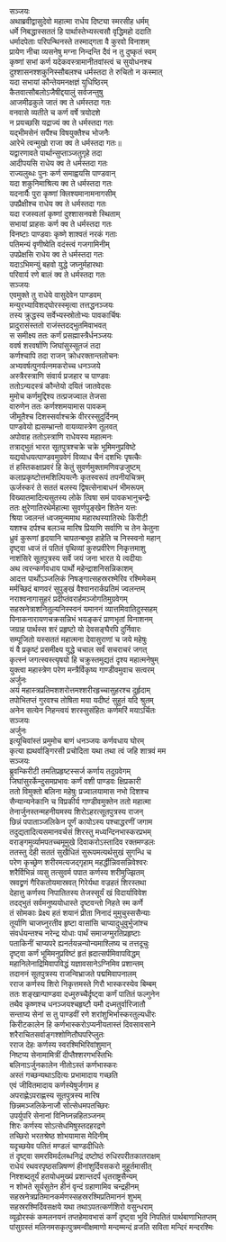 सञ्जयः  
अथाब्रवीद्वासुदेवो महात्मा राधेय दिष्ट्या स्मरसीह धर्मम्  
धर्मे निबद्धास्सततं हि पार्थास्तेभ्यस्त्वसौ वृद्धिमहो ददाति  
धर्मादपेताः परिपन्थिनस्ते तस्माद्गता वै कुरवो विनाशम्  
प्रायेण नीचा व्यसनेषु मग्ना निन्दन्ति दैवं न तु दुष्कृतं स्वम्  
कृष्णां सभां कर्ण यदेकवस्त्रामानीतवांस्त्वं च सुयोधनश्च  
दुश्शासनश्शकुनिस्सौबलश्च धर्मस्तदा ते रुचितो न कस्मात्  
यदा सभायां कौन्तेयमनक्षज्ञं युधिष्ठिरम्  
कैतवात्सौबलोऽजैषीद्दयालुं सर्वजन्तुषु  
आजमीढकुले जातं क्व ते धर्मस्तदा गतः  
वनवासे व्यतीते च कर्ण वर्षे त्रयोदशे  
न प्रयच्छसि यद्राज्यं क्व ते धर्मस्तदा गतः  
यद्भीमसेनं सर्पैश्च विषयुक्तैश्च भोजनैः  
आरेभे त्वन्मुखो राजा क्व ते धर्मस्तदा गतः॥  
यद्वारणावते पार्थान्सुप्ताञ्जतुगृहे तदा  
आदीपयसि राधेय क्व ते धर्मस्तदा गतः  
राज्यलुब्धः पुनः कर्ण समाह्वयसि पाण्डवान्   
यदा शकुनिमाश्रित्य क्व ते धर्मस्तदा गतः  
यदनार्यैः पुरा कृष्णां क्लिश्यमानामनागसीम्  
उपप्रैक्षीश्च राधेय क्व ते धर्मस्तदा गतः  
यदा रजस्वलां कृष्णां दुश्शासनवशे स्थिताम्  
सभायां प्राहसः कर्ण क्व ते धर्मस्तदा गतः  
विनष्टाः पाण्डवाः कृष्णे शाश्वतं नरकं गताः  
पतिमन्यं वृणीष्वेति वदंस्त्वं गजगामिनीम्   
उपप्रेक्षसि राधेय क्व ते धर्मस्तदा गतः   
यदाऽभिमन्युं बहवो युद्धे जघ्नुर्महारथाः  
परिवार्य रणे बालं क्व ते धर्मस्तदा गतः  
सञ्जयः  
एवमुक्ते तु राधेये वासुदेवेन पाण्डवम्  
मन्युरभ्याविशद्घोरस्स्मृत्वा तत्तद्धनञ्जयः  
तस्य क्रुद्धस्य सर्वेभ्यस्स्रोतोभ्यः पावकार्चिषः  
प्रादुरासंस्ततो राजंस्तदद्भुतमिवाभवत्  
स समीक्ष्य ततः कर्णं प्रसह्मास्त्रैर्धनञ्जयः  
ववर्ष शरवर्षाणि जिघांसुस्सूतजं तदा  
कर्णश्चापि तदा राजन् क्रोधरक्तान्तलोचनः  
अभ्यवर्षत्पुनर्यत्नमकरोच्च धनञ्जये  
अस्त्रैरस्त्राणि संवार्य प्रजहार च पाण्डवः  
ततोऽन्यदस्त्रं कौन्तेयो दयितं जातवेदसः  
मुमोच कर्णमुद्दिश्य तत्प्रजज्वाल तेजसा  
वारुणेन ततः कर्णश्शमयामास पावकम्  
जीमूतैश्च दिशस्सर्वाश्चक्रे वीररस्सुदुर्दिनम्  
पाण्डवेयो ह्यसम्भ्रान्तो वायव्यास्त्रेण तूलवत्  
अपोवाह ततोऽस्त्राणि राधेयस्य महात्मनः  
तत्राद्भुतं भारत सूतपुत्रश्चक्रे चक्रे भूमिमनुप्रविष्टे  
यद्ययोधयत्पाण्डवमुग्रवेगं विव्याध चैनं दशभिः पृषत्कैः  
तं हस्तिकक्षाप्रवरं हि केतुं सुवर्णमुक्तामणिवज्रजुष्टम्  
कलाप्रकृष्टोत्तमशिल्पियत्नैः कृतस्वरूपं तपनीयचित्रम्  
ऊर्जस्करं ते सततं बलस्य द्विषत्सेनाबाधनं भीमरूपम्  
विख्यातमादित्यसुतस्य लोके त्विषा समं पावकभानुचन्द्रैः  
ततः क्षुरेणातिरथेर्महात्मा सुवर्णपुङ्खेन शितेन यत्तः  
श्रिया ज्वलन्तं ध्वजमुन्ममाथ महारथस्यातिरथेः किरीटी  
यशश्च दर्पश्च बलञ्च मारिष प्रियाणि सर्वाणि च तेन केतुना  
ध्रुवं कुरूणां हृदयानि चापतन्बभूव हाहेति च निस्स्वनो महान्  
दृष्ट्वा ध्वजं तं पतितं पृथिव्यां कुरुप्रवीरेण निकृत्तमाशु  
नाशंसिरे सूतपुत्रस्य सर्वे जयं जना भारत ये त्वदीयाः  
अथ त्वरन्कर्णवधाय पार्थो महेन्द्राशनिसन्निकाशम्  
आदत्त पार्थोऽञ्जलिकं निषङ्गात्सहस्ररश्मेरिव रश्मिमेकम्  
मर्मच्छिदं बाणवरं सुपुङ्खं वैश्वानरार्कप्रतिमं ज्वलन्तम्  
नराश्वनागासुहरं प्रदीप्तंवरार्हमञ्जोगतिमुग्रवेगम्  
सहस्रनेत्राशनितुल्यनिस्स्वनं यमाननं व्यात्तमिवातिदुस्सहम्  
पिनाकनारायणचक्रसन्निभं भयङ्करं प्राणभृतां विनाशनम्  
जग्राह पार्थस्स शरं प्रहृष्टो यो देवसङ्घैरपि दुर्निवारः  
सम्पूजितो यस्सततं महात्मना देवासुराणां च जये महेषुः  
यं वै प्रकृष्टं प्रसमीक्ष्य युद्धे चचाल सर्वं सचराचरं जगत्  
कृत्स्नं जगत्स्वस्त्यृषयो हि चक्रुस्तमुद्यतं दृश्य महात्मनेषुम्  
युक्त्वा महास्त्रेण परेण मन्त्रैर्विकृष्य गाण्डीवमुवाच सत्वरम्  
अर्जुनः  
अयं महास्त्रप्रतिमशशरोत्तमश्शरीरहृच्चासुहरश्च दुर्हृदाम्  
तपोभितप्तं गुरवश्च तोषिता मया यदीष्टं सुहुतं यदि श्रुतम्  
अनेन सत्येन निहन्त्वयं शरस्सुसंहितः कर्णमरिं मयाऽर्चितः  
सञ्जयः  
अर्जुनः  
इत्यूचिवांस्तं प्रमुमोच बाणं धनञ्जयः कर्णवधाय घोरम्  
कृत्या ह्यथर्वाङ्गिरसी प्रचोदिता यथा तथा त्वं जहि शात्रवं मम  
सञ्जयः  
ब्रुवन्किरीटी तमतिप्रहृष्टस्सर्ज कर्णाय तदुग्रवेगम्  
जिघांसुरर्केन्दुसमप्रभावः कर्णं वशी पाण्डवः क्षिप्रकारी  
ततो विमुक्तो बलिना महेषुः प्रज्वालयामास नभो दिशश्च  
सैन्यान्यनेकानि च विप्रकीर्य गाण्डीवमुक्तेन ततो महात्मा  
तेनार्जुनस्तन्महनीयमस्य शिरोऽहरत्सूतपुत्रस्य राजन्  
छिन्नं पपाताञ्जलिकेन पूर्णं कायोऽस्य पश्चाद्धरणीं जगाम  
तदुद्यतादित्यसमानवर्चसं शिरस्तु मध्यन्दिनभास्करप्रभम्  
वराङ्गमुर्व्यामपतच्चमूमुखे दिवाकरोऽस्तादिव रक्तमण्डलः  
ततस्तु देही सततं सुखैधितं सुरूपमत्यर्थसुखं सुगन्धि च  
परेण कृच्छ्रेण शरीरमत्यजद्गृहाम् महर्द्धीन्निवसन्निवेश्वरः  
शरैर्विभिन्नं व्यसु तत्सुवर्म पपात कर्णस्य शरीमुज्झितम्  
स्रवद्व्रणं गैरिकतोयमास्रवत् गिरेर्यथा वज्रहतं शिरस्तथा  
देहात्तु कर्णस्य निपातितस्य तेजस्सूर्यं खं विदार्याविवेश  
तदद्भुतं सर्वमनुष्ययोधास्ते दृष्टवन्तो निहते स्म कर्णे  
तं सोमकाः प्रेक्ष्य हतं शयानं प्रीता निनादं मुमुचुस्ससैन्याः  
तूर्याणि चाजघ्नुरतीव हृष्टा वासांसि चाप्यादुधुवुर्भुजांश्च  
संवर्धयन्तश्च नरेन्द्र योधाः पार्थं समाजग्मुरतिप्रहृष्टाः  
पताकिनीं चाप्यपरे ह्यनर्तयन्नन्योन्यमाश्लिष्य च तत्तदूचुः  
दृष्ट्वा कर्णं भूमिमनुप्रविष्टं हृतं ह्रदात्सर्पमिवापविद्धम्  
महानिलेनाद्रिमिवापविद्धं यज्ञावसानेऽग्निमिव प्रशान्तम्  
तदाननं सूतपुत्रस्य राजन्विभ्राजते पद्ममिवापनालम्  
रराज कर्णस्य शिरो निकृत्तमस्ते गिरौ भास्करस्येव बिम्बम्  
ततः शङ्खान्पाण्डवा दध्मुरुच्चैर्दृष्ट्वा कर्णं पातितं फल्गुनेन  
तथैव कृष्णश्च धनञ्जयश्चहृष्टौ यमौ दध्मतुर्वारिजातौ  
सन्ताप्य सेनां स तु पाण्डवीं रणे शरांशुभिर्भास्करतुल्यधीरः  
किरीटकालेन हि कर्णभास्करोऽप्यनीयतास्तं दिवसावसाने  
शरैराचितसर्वाङ्गश्शोणितौघपरिप्लुतः  
रराज देहः कर्णस्य स्वरश्मिभिरिवांशुमान्  
निष्टप्य सेनामामित्रीं दीप्तैश्शरगभस्तिभिः  
बलिनाऽर्जुनकालेन नीतोऽस्तं कर्णभास्करः  
अस्तं गच्छन्यथाऽदित्यः प्रभामादाय गच्छति  
एवं जीवितमादाय कर्णस्येषुर्जगाम ह  
अपराह्णेऽपराह्णस्य सूतपुत्रस्य मारिष  
छिन्नमञ्जलिकेनाजौ सोत्सेधमपतच्छिरः  
उपर्युपरि सेनानां विनिघ्नन्नहितञ्जनम्  
शिरः कर्णस्य सोऽत्सेधमिषुस्तदहरद्रणे  
तच्छिरो भरतश्रेष्ठ शोभयामास मेदिनीम्  
यदृच्छयेव पतितं मण्डलं चाण्डदीधितेः  
तं दृष्ट्वा समरविमर्दलब्धनिद्रं दष्टोष्ठं रुधिरपरीतकातराक्षम्  
राधेयं रथवरपृष्ठसन्निषण्णं हीनांशुर्दिवसकरो मुहूर्तमासीत्  
निश्शब्दतूर्यं हतयोधमुख्यं प्रशान्तदर्पं धृतराष्ट्रसैन्यम्  
न शोभते सूर्यसुतेन हीनं वृन्दं ग्रहाणामिव चन्द्रहीनम्  
सहस्रनेत्रप्रतिमानकर्मणस्सहस्ररश्मिप्रतिमाननं शुभम्  
सहस्ररश्मिर्दिवसक्षये यथा तथाऽपतत्कर्णशिरो वसुन्धराम्  
व्यूढोरस्कं कमलनयनं तप्तहेमावभासं कर्णं दृष्ट्वा भुवि निपतितं पार्थबाणाभितप्तम्  
पांसुग्रस्तं मलिनमसकृत्पुत्रमन्वीक्षमाणो मन्दम्मन्दं व्रजति सविता मन्दिरं मन्दरश्मिः   
